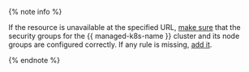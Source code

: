 {% note info %}

If the resource is unavailable at the specified URL, [make sure](../../../managed-kubernetes/operations/connect/security-groups.md) that the security groups for the {{ managed-k8s-name }} cluster and its node groups are configured correctly. If any rule is missing, [add it](../../../vpc/operations/security-group-add-rule.md).

{% endnote %}
